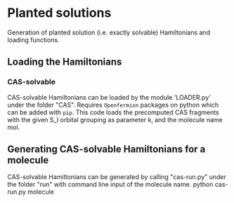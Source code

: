 # Planted solutions
Generation of planted solution (i.e. exactly solvable) Hamiltonians and loading functions.

## Loading the Hamiltonians
### CAS-solvable
CAS-solvable Hamiltonians can be loaded by the module 'LOADER.py' under the folder "CAS". Requires `Openfermion` packages on python which can be added with `pip`. This code loads the precomputed CAS fragments with the given S_I orbital grouping as parameter k, and the molecule name mol.

## Generating CAS-solvable Hamiltonians for a molecule
CAS-solvable Hamiltonians can be generated by calling "cas-run.py" under the folder "run" with command line input of the molecule name.
python cas-run.py molecule
